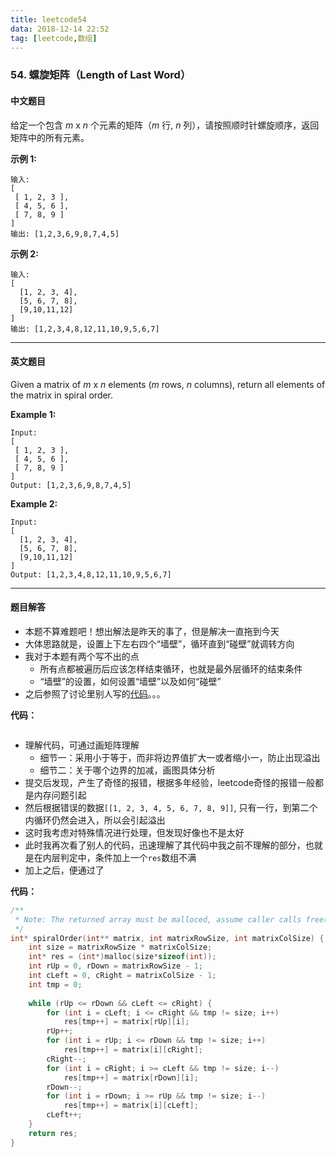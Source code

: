 ```yaml
---
title: leetcode54
data: 2018-12-14 22:52
tag: [leetcode,数组]
---
```


### 54. 螺旋矩阵（Length of Last Word）

#### 中文题目

给定一个包含 *m* x *n* 个元素的矩阵（*m* 行, *n* 列），请按照顺时针螺旋顺序，返回矩阵中的所有元素。

**示例 1:**

```
输入:
[
 [ 1, 2, 3 ],
 [ 4, 5, 6 ],
 [ 7, 8, 9 ]
]
输出: [1,2,3,6,9,8,7,4,5]
```

**示例 2:**

```
输入:
[
  [1, 2, 3, 4],
  [5, 6, 7, 8],
  [9,10,11,12]
]
输出: [1,2,3,4,8,12,11,10,9,5,6,7]
```

---

#### 英文题目

Given a matrix of *m* x *n* elements (*m* rows, *n* columns), return all elements of the matrix in spiral order.

**Example 1:**

```
Input:
[
 [ 1, 2, 3 ],
 [ 4, 5, 6 ],
 [ 7, 8, 9 ]
]
Output: [1,2,3,6,9,8,7,4,5]
```

**Example 2:**

```
Input:
[
  [1, 2, 3, 4],
  [5, 6, 7, 8],
  [9,10,11,12]
]
Output: [1,2,3,4,8,12,11,10,9,5,6,7]
```

---

#### 题目解答

- 本题不算难题吧！想出解法是昨天的事了，但是解决一直拖到今天
- 大体思路就是，设置上下左右四个“墙壁”，循环直到“碰壁”就调转方向
- 我对于本题有两个写不出的点
  - 所有点都被遍历后应该怎样结束循环，也就是最外层循环的结束条件
  - “墙壁”的设置，如何设置“墙壁”以及如何“碰壁”
- 之后参照了讨论里别人写的[代码](https://leetcode.com/problems/spiral-matrix/discuss/175925/Very-easy-C-code-No-need-of-extra-If-statements-easy-to-remember)。。。

**代码：**

```c

```

- 理解代码，可通过画矩阵理解
  - 细节一：采用小于等于，而非将边界值扩大一或者缩小一，防止出现溢出
  - 细节二：关于哪个边界的加减，画图具体分析
- 提交后发现，产生了奇怪的报错，根据多年经验，leetcode奇怪的报错一般都是内存问题引起
- 然后根据错误的数据`[[1, 2, 3, 4, 5, 6, 7, 8, 9]]`, 只有一行，到第二个内循环仍然会进入，所以会引起溢出
- 这时我考虑对特殊情况进行处理，但发现好像也不是太好
- 此时我再次看了别人的代码，迅速理解了其代码中我之前不理解的部分，也就是在内层判定中，条件加上一个`res`数组不满
- 加上之后，便通过了

**代码：**

```c
/**
 * Note: The returned array must be malloced, assume caller calls free().
 */
int* spiralOrder(int** matrix, int matrixRowSize, int matrixColSize) {
    int size = matrixRowSize * matrixColSize;
    int* res = (int*)malloc(size*sizeof(int));
    int rUp = 0, rDown = matrixRowSize - 1;
    int cLeft = 0, cRight = matrixColSize - 1;
    int tmp = 0;
    
    while (rUp <= rDown && cLeft <= cRight) {
        for (int i = cLeft; i <= cRight && tmp != size; i++) 
            res[tmp++] = matrix[rUp][i];
        rUp++;
        for (int i = rUp; i <= rDown && tmp != size; i++) 
            res[tmp++] = matrix[i][cRight];
        cRight--;
        for (int i = cRight; i >= cLeft && tmp != size; i--) 
            res[tmp++] = matrix[rDown][i];
        rDown--;
        for (int i = rDown; i >= rUp && tmp != size; i--) 
            res[tmp++] = matrix[i][cLeft];
        cLeft++;
    }
    return res;
}
```

